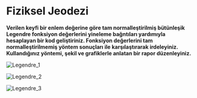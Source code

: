 # Fiziksel Jeodezi

 **Verilen keyfi bir enlem değerine göre tam normalleştirilmiş bütünleşik Legendre fonksiyon değerlerini yineleme bağntıları yardımıyla hesaplayan bir kod geliştiriniz. Fonksiyon değerlerini tam normalleştirilmemiş yöntem sonuçları ile karşılaştırarak irdeleyiniz. Kullandığınız yöntemi, şekil ve grafiklerle anlatan bir rapor düzenleyiniz.**

![Legendre_1](https://i.imgur.com/1hnV9UI.png)

![Legendre_2](https://pasteboard.co/JDqvlBd.png)

![Legendre_3](https://pasteboard.co/JDqvlBd.png)

